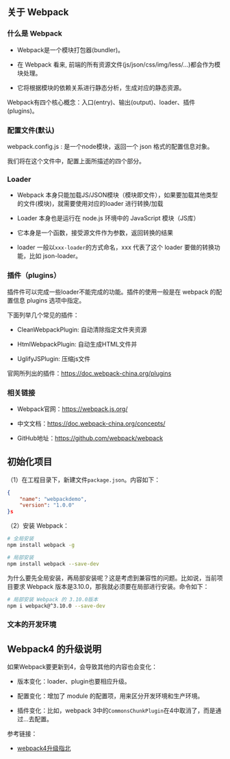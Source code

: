 


## 关于 Webpack 

### 什么是 Webpack

- Webpack是一个模块打包器(bundler)。

- 在 Webpack 看来, 前端的所有资源文件(js/json/css/img/less/...)都会作为模块处理。

- 它将根据模块的依赖关系进行静态分析，生成对应的静态资源。

Webpack有四个核心概念：入口(entry)、输出(output)、loader、插件(plugins)。


### 配置文件(默认)

webpack.config.js : 是一个node模块，返回一个 json 格式的配置信息对象。

我们将在这个文件中，配置上面所描述的四个部分。


### Loader

- Webpack 本身只能加载JS/JSON模块（模块即文件），如果要加载其他类型的文件(模块)，就需要使用对应的loader 进行转换/加载

- Loader 本身也是运行在 node.js 环境中的 JavaScript 模块（JS库）

- 它本身是一个函数，接受源文件作为参数，返回转换的结果

- loader 一般以`xxx-loader`的方式命名，xxx 代表了这个 loader 要做的转换功能，比如 json-loader。


### 插件（plugins）


插件件可以完成一些loader不能完成的功能。插件的使用一般是在 webpack 的配置信息 plugins 选项中指定。

下面列举几个常见的插件：

- CleanWebpackPlugin: 自动清除指定文件夹资源

- HtmlWebpackPlugin: 自动生成HTML文件并

- UglifyJSPlugin: 压缩js文件

官网所列出的插件：<https://doc.webpack-china.org/plugins>


### 相关链接

- Webpack官网：<https://webpack.js.org/>

- 中文文档：<https://doc.webpack-china.org/concepts/>

- GitHub地址：<https://github.com/webpack/webpack>


## 初始化项目

（1）在工程目录下，新建文件`package.json`。内容如下：

```json   
{
    "name": "webpackdemo",
    "version": "1.0.0"
}s
```


（2）安装 Webpack：

```bash
# 全局安装
npm install webpack -g

# 局部安装
npm install webpack --save-dev
```

为什么要先全局安装，再局部安装呢？这是考虑到兼容性的问题。比如说，当前项目要求 Webpack 版本是3.10.0，那我就必须要在局部进行安装。命令如下：

```bash
# 局部安装 Webpack 的 3.10.0版本
npm i webpack@^3.10.0 --save-dev
```











### 文本的开发环境






## Webpack4 的升级说明

如果Webpack要更新到4，会导致其他的内容也会变化：

- 版本变化：loader、plugin也要相应升级。

- 配置变化：增加了 module 的配置项，用来区分开发环境和生产环境。

- 插件变化：比如，webpack 3中的`CommonsChunkPlugin`在4中取消了，而是通过...去配置。


参考链接：

- [webpack4升级指北](https://www.imooc.com/article/23555)









